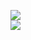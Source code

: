 [![](https://img.shields.io/badge/Made%20With-Github%20Spray-lightgrey.svg?style=for-the-badge&logo=github)](https://github.com/Annihil/github-spray#25028)  
[![](https://i.imgur.com/2DrTn0Z.gif)](https://github.com/Annihil/github-spray)